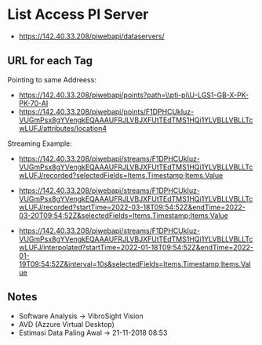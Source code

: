 # List Access PI Server

- https://142.40.33.208/piwebapi/dataservers/

## URL for each Tag

Pointing to same Addreess:

- https://142.40.33.208/piwebapi/points?path=\\pti-pi\U-LGS1-GB-X-PK-PK-70-AI
- https://142.40.33.208/piwebapi/points/F1DPHCUkIuz-VUGmPsx8gYVengkEQAAAUFRJLVBJXFUtTEdTMS1HQi1YLVBLLVBLLTcwLUFJ/attributes/location4

Streaming Example:

- https://142.40.33.208/piwebapi/streams/F1DPHCUkIuz-VUGmPsx8gYVengkEQAAAUFRJLVBJXFUtTEdTMS1HQi1YLVBLLVBLLTcwLUFJ/recorded?selectedFields=Items.Timestamp;Items.Value

- https://142.40.33.208/piwebapi/streams/F1DPHCUkIuz-VUGmPsx8gYVengkEQAAAUFRJLVBJXFUtTEdTMS1HQi1YLVBLLVBLLTcwLUFJ/recorded?startTime=2022-03-18T09:54:52Z&endTime=2022-03-20T09:54:52Z&selectedFields=Items.Timestamp;Items.Value

- https://142.40.33.208/piwebapi/streams/F1DPHCUkIuz-VUGmPsx8gYVengkEQAAAUFRJLVBJXFUtTEdTMS1HQi1YLVBLLVBLLTcwLUFJ/interpolated?startTime=2022-01-18T09:54:52Z&endTime=2022-01-19T09:54:52Z&interval=10s&selectedFields=Items.Timestamp;Items.Value


## Notes

- Software Analysis -> VibroSight Vision
- AVD (Azzure Virtual Desktop)
- Estimasi Data Paling Awal -> 21-11-2018 08:53
